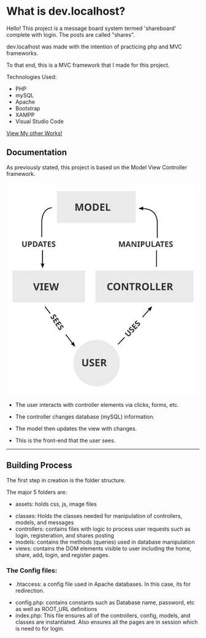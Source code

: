 # What is dev.localhost?

Hello!
This project is a message board system termed 'shareboard' complete with login. The posts are called "shares".

dev.localhost was made with the intention of practicing php and MVC frameworks.

To that end, this is a MVC framework that I made for this project.

Technologies Used:

- PHP
- mySQL
- Apache
- Bootstrap
- XAMPP
- Visual Studio Code

[View My other Works!](https://www.helloleelacey.com)

## Documentation

As previously stated, this project is based on the Model View Controller framework.

![MVC framework Diagram](/assets/images/MVC-Process.svg)

- The user interacts with controller elements via clicks, forms, etc.

- The controller changes database (mySQL) information.

- The model then updates the view with changes.

- This is the front-end that the user sees.

---

## Building Process

The first step in creation is the folder structure.

The major 5 folders are:

- assets: holds css, js, image files

* classes: Holds the classes needed for manipulation of controllers, models, and messages
* controllers: contains files with logic to process user requests such as login, registeration, and shares posting
* models: contains the methods (queries) used in database manipulation
* views: contains the DOM elements visible to user including the home, share, add, login, and register pages.

### The Config files:

- .htaccess: a config file used in Apache databases. In this case, its for redirection.

* config.php: contains constants such as Database name, password, etc as well as ROOT_URL definitions
* index.php: This file ensures all of the controllers, config, models, and classes are instantiated. Also ensures all the pages are in session which is need to for login.
